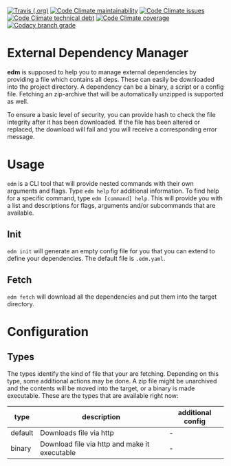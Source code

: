 [![Travis (.org)](https://img.shields.io/travis/svenfinke/edm?style=flat-square)](https://travis-ci.org/svenfinke/edm) 
[![Code Climate maintainability](https://img.shields.io/codeclimate/maintainability/svenfinke/edm?style=flat-square)](https://codeclimate.com/github/svenfinke/edm) 
[![Code Climate issues](https://img.shields.io/codeclimate/issues/svenfinke/edm?style=flat-square)](https://codeclimate.com/github/svenfinke/edm) 
[![Code Climate technical debt](https://img.shields.io/codeclimate/tech-debt/svenfinke/edm?style=flat-square)](https://codeclimate.com/github/svenfinke/edm) 
[![Code Climate coverage](https://img.shields.io/codeclimate/coverage/svenfinke/edm?style=flat-square)](https://codeclimate.com/github/svenfinke/edm)
[![Codacy branch grade](https://img.shields.io/codacy/grade/01cfe390e56c47f2aa61273b3a2061a1/master?style=flat-square)](https://app.codacy.com/manual/svenfinke/edm/dashboard)

# External Dependency Manager

**edm** is supposed to help you to manage external dependencies by providing a file which contains all deps. These can easily be downloaded into the project directory. A dependency can be a binary, a script or a config file. Fetching an zip-archive that will be automatically unzipped is supported as well.

To ensure a basic level of security, you can provide hash to check the file integrity after it has been downloaded. If the file has been altered or replaced, the download will fail and you will receive a corresponding error message.

# Usage

 `edm` is a CLI tool that will provide nested commands with their own arguments and flags. Type `edm help` for additional information. To find help for a specific command, type `edm [command] help`. This will provide you with a list and descriptions for flags, arguments and/or subcommands that are available.
 
## Init
 
`edm init` will generate an empty config file for you that you can extend to define your dependencies. The default file is `.edm.yaml`.

## Fetch

`edm fetch` will download all the dependencies and put them into the target directory.

# Configuration

## Types

The types identify the kind of file that your are fetching. Depending on this type, some additional actions may be done. A zip file might be unarchived and the contents will be moved into the target, or a binary is made executable. These are the types that are available right now:

| type | description | additional config |
|---|---|---|
| default | Downloads file via http | - |
| binary | Download file via http and make it executable | - |
